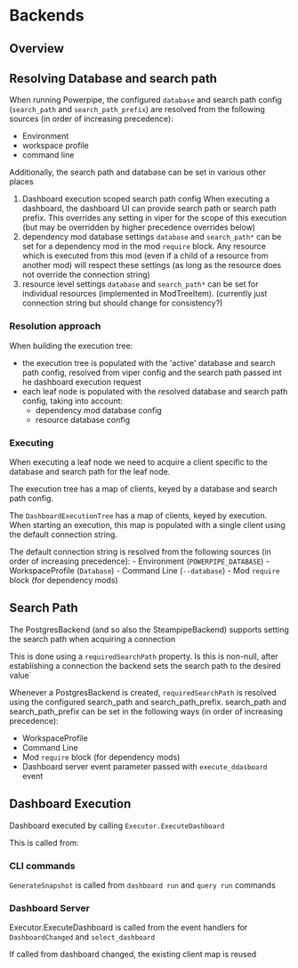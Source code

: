 # Backends

## Overview

## Resolving Database and search path

When running Powerpipe, the configured `database` and search path config (`search_path` and `search_path_prefix`) are resolved from the following sources (in order of increasing precedence):
- Environment
- workspace profile
- command line

Additionally, the search path and database can be set in various other places

1) Dashboard execution scoped search path config
When executing a dashboard, the dashboard UI can provide search path or search path prefix. This overrides any setting in viper for the scope of this execution (but may be overridden by higher precedence overrides below)
2) dependency mod database settings
`database` and `search_path*` can be set for a dependency mod in the mod `require` block. Any resource which is executed from this mod (even if a child of a resource from another mod) will respect these settings (as long as the resource does not override the connection string) 
3) resource level settings
   `database` and `search_path*` can be set for individual resources (implemented in ModTreeItem). (currently just connection string but should change for consistency?) 

### Resolution approach
When building the execution tree:
- the execution tree is populated with the 'active' database and search path config, resolved from viper config and the search path passed int he dashboard execution request
- each leaf node is populated with the resolved database and search path config, taking into account:
  - dependency mod database config
  - resource database config

### Executing
When executing a leaf node we need to acquire a client specific to the database and search path for the leaf node.

The execution tree has a map of clients, keyed by a database and search path config.  




    
The `DashboardExecutionTree` has a map of clients, keyed by execution. When starting an execution, 
this map is populated with a single client using the default connection string. 

The default connection string is resolved from the following sources (in order of increasing precedence):
    - Environment (`POWERPIPE_DATABASE`)
    - WorkspaceProfile (`Database`)
    - Command Line (`--database`)
    - Mod `require` block (for dependency mods)

## Search Path
The PostgresBackend (and so also the SteampipeBackend) supports setting the search path when acquiring a connection

This is done using a `requiredSearchPath` property. Is this is non-null, after establishing a connection the backend sets the search path to the desired value`

Whenever a PostgresBackend is created, `requiredSearchPath` is resolved using the configured search_path and search_path_prefix.
search_path and search_path_prefix can be set in the following ways (in order of increasing precedence):
- WorkspaceProfile
- Command Line
- Mod `require` block (for dependency mods)
- Dashboard server event parameter passed with `execute_ddasboard` event


## Dashboard Execution
Dashboard executed by calling `Executor.ExecuteDashboard`

This is called from:
    
### CLI commands
`GenerateSnapshot` is called from `dashboard run` and `query run` commands

### Dashboard Server
Executor.ExecuteDashboard is called from the event handlers for `DashboardChanged` and `select_dashboard`

If called from dashboard changed, the existing client map is reused